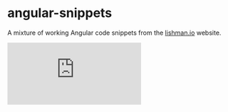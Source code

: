 # angular-snippets

A mixture of working Angular code snippets from the [lishman.io](http://lishman.io) website.

<iframe src="https://marklishman.github.io/angular-snippets/#/data-attribute"
		frameborder="0"
                style="height: 140px;">
</iframe>
